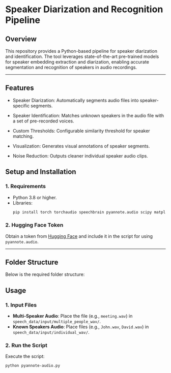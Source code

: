# Speaker Diarization and Recognition Pipeline

## **Overview**
This repository provides a Python-based pipeline for speaker diarization and identification. The tool leverages state-of-the-art pre-trained models for speaker embedding extraction and diarization, enabling accurate segmentation and recognition of speakers in audio recordings.

---

## **Features**
- Speaker Diarization: Automatically segments audio files into speaker-specific segments.

- Speaker Identification: Matches unknown speakers in the audio file with a set of pre-recorded voices.

- Custom Thresholds: Configurable similarity threshold for speaker matching.

- Visualization: Generates visual annotations of speaker segments.

- Noise Reduction: Outputs cleaner individual speaker audio clips. 

## **Setup and Installation**

### **1. Requirements**
- Python 3.8 or higher.
- Libraries:
    ```bash
    pip install torch torchaudio speechbrain pyannote.audio scipy matplotlib numpy librosa soundfile
    ```

### **2. Hugging Face Token**
Obtain a token from [Hugging Face](https://huggingface.co/settings/tokens) and include it in the script for using `pyannote.audio`.

---

## **Folder Structure**
Below is the required folder structure:

 

## **Usage**

### **1. Input Files**
- **Multi-Speaker Audio**: Place the file (e.g., `meeting.wav`) in `speech_data/input/multiple_people_wav/`.
- **Known Speakers Audio**: Place files (e.g., `John.wav`, `David.wav`) in `speech_data/input/individual_wav/`.

### **2. Run the Script**
Execute the script:
```bash
python pyannote-audio.py
